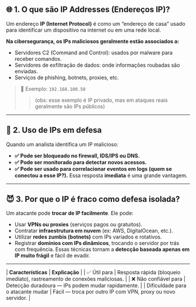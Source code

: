 ## 🌐 1. O que são IP Addresses (Endereços IP)?

Um endereço **IP (Internet Protocol)** é como um “endereço de casa” usado para identificar um dispositivo na internet ou em uma rede local.

**Na cibersegurança, os IPs maliciosos geralmente estão associados a:**
- Servidores C2 (Command and Control): usados por malware para receber comandos.
- Servidores de exfiltração de dados: onde informações roubadas são enviadas.
- Serviços de phishing, botnets, proxies, etc.

>🧠 Exemplo:
`192.168.100.50`
>>(obs: esse exemplo é IP privado, mas em ataques reais geralmente são IPs públicos)
---
## 🔐 2. Uso de IPs em defesa

Quando um analista identifica um IP malicioso:
- **✅ Pode ser bloqueado no firewall, IDS/IPS ou DNS.**
- **✅ Pode ser monitorado para detectar novos acessos.**
- **✅ Pode ser usado para correlacionar eventos em logs (quem se conectou a esse IP?).**
Essa resposta **imediata** é uma grande vantagem.
---

## 😈 3. Por que o IP é fraco como defesa isolada?
Um atacante pode **trocar de IP facilmente**. Ele pode:
- Usar **VPNs ou proxies** (serviços pagos ou gratuitos).
- Contratar **infraestrutura em nuvem** (ex: AWS, DigitalOcean, etc.).
- Utilizar **redes zumbis (botnets)** com IPs variados e rotativos.
- Registrar **domínios com IPs dinâmicos**, trocando o servidor por trás com frequência.
Essas técnicas tornam a **detecção baseada apenas em IP muito frágil** e fácil de evadir.
---
| **Características** | **Explicação** |
| ✅ Útil para | Resposta rápida (bloqueio imediato), rastreamento de conexões maliciosas. |
| ❌ Não confiável para | Detecção duradoura — IPs podem mudar rapidamente. |
| Dificuldade para o atacante mudar | Fácil — troca por outro IP com VPN, proxy ou novo servidor. |

